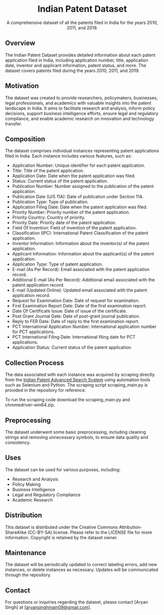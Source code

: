 <h1 align="center">Indian Patent Dataset</h1>

<p align="center">A comprehensive dataset of all the patents filed in India for the years 2010, 2011, and 2019.</p>

## Overview

The Indian Patent Dataset provides detailed information about each patent application filed in India, including application number, title, application date, inventor and applicant information, patent status, and more. The dataset covers patents filed during the years 2010, 2011, and 2019.

## Motivation

The dataset was created to provide researchers, policymakers, businesses, legal professionals, and academics with valuable insights into the patent landscape in India. It aims to facilitate research and analysis, inform policy decisions, support business intelligence efforts, ensure legal and regulatory compliance, and enable academic research on innovation and technology transfer.

## Composition

The dataset comprises individual instances representing patent applications filed in India. Each instance includes various features, such as:

- Application Number: Unique identifier for each patent application.
- Title: Title of the patent application.
- Application Date: Date when the patent application was filed.
- Status: Current status of the patent application.
- Publication Number: Number assigned to the publication of the patent application.
- Publication Date (U/S 11A): Date of publication under Section 11A.
- Publication Type: Type of publication.
- Application Filing Date: Date when the patent application was filed.
- Priority Number: Priority number of the patent application.
- Priority Country: Country of priority.
- Priority Date: Priority date of the patent application.
- Field Of Invention: Field of invention of the patent application.
- Classification (IPC): International Patent Classification of the patent application.
- Inventor Information: Information about the inventor(s) of the patent application.
- Applicant Information: Information about the applicant(s) of the patent application.
- Application Type: Type of patent application.
- E-mail (As Per Record): Email associated with the patent application record.
- Additional E-mail (As Per Record): Additional email associated with the patent application record.
- E-mail (Updated Online): Updated email associated with the patent application record.
- Request for Examination Date: Date of request for examination.
- First Examination Report Date: Date of the first examination report.
- Date Of Certificate Issue: Date of issue of the certificate.
- Post Grant Journal Date: Date of post-grant journal publication.
- Reply to FER Date: Date of reply to the first examination report.
- PCT International Application Number: International application number for PCT applications.
- PCT International Filing Date: International filing date for PCT applications.
- Application Status: Current status of the patent application.

## Collection Process

The data associated with each instance was acquired by scraping directly from the [Indian Patent Advanced Search System](https://iprsearch.ipindia.gov.in/publicsearch) using automation tools such as Selenium and Python. The scraping script scraping_main.py is provided in the repository for reference.

To run the scraping code download the scraping_main.py and chromedriver-win64.zip.

## Preprocessing

The dataset underwent some basic preprocessing, including cleaning strings and removing unnecessary symbols, to ensure data quality and consistency.

## Uses

The dataset can be used for various purposes, including:

- Research and Analysis
- Policy Making
- Business Intelligence
- Legal and Regulatory Compliance
- Academic Research

## Distribution

This dataset is distributed under the Creative Commons Attribution-ShareAlike (CC-BY-SA) license. Please refer to the LICENSE file for more information. Copyright is retained by the dataset owner.

## Maintenance

The dataset will be periodically updated to correct labeling errors, add new instances, or delete instances as necessary. Updates will be communicated through the repository.

## Contact

For questions or inquiries regarding the dataset, please contact [Aryan Singh] at [aryansinghmain09@gmail.com].
